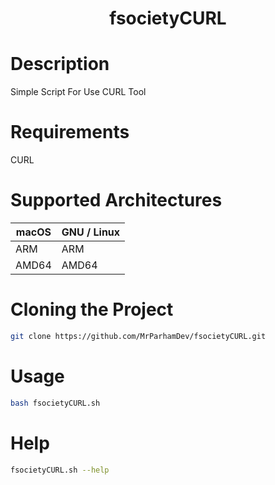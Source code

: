 <h1 align="center"> fsocietyCURL <br>

# Description
Simple Script For Use CURL Tool

# Requirements
CURL

# Supported Architectures
| macOS       | GNU / Linux |
| ----------- | ----------|
| ARM         |  ARM      |   
| AMD64       |  AMD64    |




# Cloning the Project
```bash
git clone https://github.com/MrParhamDev/fsocietyCURL.git
```

# Usage
 ```bash
bash fsocietyCURL.sh
 ```

# Help
```bash
fsocietyCURL.sh --help
 ```


